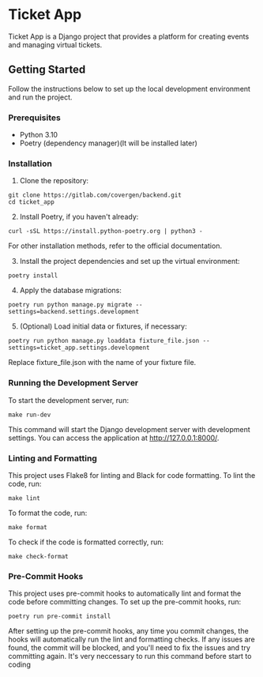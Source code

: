# Ticket App

Ticket App is a Django project that provides a platform for creating events and managing virtual tickets.

## Getting Started

Follow the instructions below to set up the local development environment and run the project.

### Prerequisites

- Python 3.10
- Poetry (dependency manager)(It will be installed later)

### Installation

1. Clone the repository:

```
git clone https://gitlab.com/covergen/backend.git
cd ticket_app
```

2. Install Poetry, if you haven't already:

```
curl -sSL https://install.python-poetry.org | python3 -
```
For other installation methods, refer to the official documentation.

3. Install the project dependencies and set up the virtual environment:

```
poetry install
```

4. Apply the database migrations:

```
poetry run python manage.py migrate --settings=backend.settings.development
```

5. (Optional) Load initial data or fixtures, if necessary:

```
poetry run python manage.py loaddata fixture_file.json --settings=ticket_app.settings.development
```
Replace fixture_file.json with the name of your fixture file.

### Running the Development Server

To start the development server, run:

```
make run-dev
```

This command will start the Django development server with development settings. You can access the application at http://127.0.0.1:8000/.

### Linting and Formatting

This project uses Flake8 for linting and Black for code formatting. To lint the code, run:

```
make lint
```

To format the code, run:

```
make format
```

To check if the code is formatted correctly, run:

```
make check-format
```

### Pre-Commit Hooks

This project uses pre-commit hooks to automatically lint and format the code before committing changes. To set up the pre-commit hooks, run:

```
poetry run pre-commit install
```

After setting up the pre-commit hooks, any time you commit changes, the hooks will automatically run the lint and formatting checks. If any issues are found, the commit will be blocked, and you'll need to fix the issues and try committing again. It's very neccessary to run this command before start to coding
